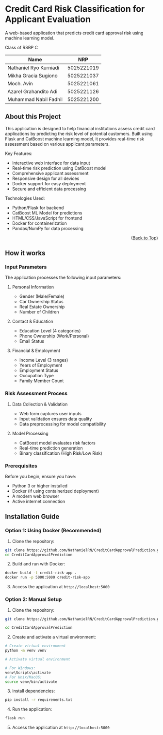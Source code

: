 <a id="readme-top"></a>

# Credit Card Risk Classification for Applicant Evaluation

A web-based application that predicts credit card approval risk using machine learning model.

Class of  RSBP C

| Name | NRP |
|------|------|
|Nathaniel Ryo Kurniadi|5025221019|
|Mikha Gracia Sugiono | 5025221037|
|Moch. Avin| 5025221061|
|Azarel Grahandito Adi | 5025221126
|Muhammad Nabil Fadhil | 5025221200|

## About this Project

This application is designed to help financial institutions assess credit card applications by predicting the risk level of potential customers. Built using Flask and CatBoost machine learning model, it provides real-time risk assessment based on various applicant parameters.

Key Features:
- Interactive web interface for data input
- Real-time risk prediction using CatBoost model
- Comprehensive applicant assessment
- Responsive design for all devices
- Docker support for easy deployment
- Secure and efficient data processing

Technologies Used:
- Python/Flask for backend
- CatBoost ML Model for predictions
- HTML/CSS/JavaScript for frontend
- Docker for containerization
- Pandas/NumPy for data processing

<p align="right">(<a href="#readme-top">Back to Top</a>)</p>

## How it works

### Input Parameters
The application processes the following input parameters:

1. Personal Information
    - Gender (Male/Female)
    - Car Ownership Status
    - Real Estate Ownership
    - Number of Children

2. Contact & Education
    - Education Level (4 categories)
    - Phone Ownership (Work/Personal)
    - Email Status

3. Financial & Employment
    - Income Level (3 ranges)
    - Years of Employment
    - Employment Status
    - Occupation Type
    - Family Member Count

### Risk Assessment Process

1. Data Collection & Validation
    - Web form captures user inputs
    - Input validation ensures data quality
    - Data preprocessing for model compatibility

2. Model Processing
    - CatBoost model evaluates risk factors
    - Real-time prediction generation
    - Binary classification (High Risk/Low Risk)

### Prerequisites

Before you begin, ensure you have:
- Python 3 or higher installed
- Docker (if using containerized deployment)
- A modern web browser
- Active internet connection

## Installation Guide

### Option 1: Using Docker (Recommended)

1. Clone the repository:
```bash
git clone https://github.com/NathanielRN/CreditCardApprovalPrediction.git
cd CreditCardApprovalPrediction
```

2. Build and run with Docker:
```bash
docker build -t credit-risk-app .
docker run -p 5000:5000 credit-risk-app
```

3. Access the application at `http://localhost:5000`

### Option 2: Manual Setup

1. Clone the repository:
```bash
git clone https://github.com/NathanielRN/CreditCardApprovalPrediction.git

cd CreditCardApprovalPrediction
```

2. Create and activate a virtual environment:
```bash
# Create virtual environment
python -m venv venv

# Activate virtual environment

# For Windows:
venv\Scripts\activate
# For Unix/MacOS:
source venv/bin/activate
```

3. Install dependencies:
```bash
pip install -r requirements.txt
```

4. Run the application:
```bash
flask run
```

5. Access the application at `http://localhost:5000`